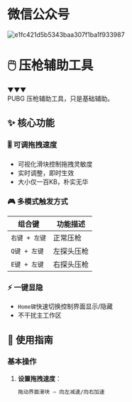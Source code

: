 # 微信公众号

![e1fc421d5b5343baa307f1ba1f933987](https://github.com/user-attachments/assets/d8f0ae85-ab93-41ad-80bf-4a524ce43017)

# 🖱️ 压枪辅助工具

▼▼▼  
PUBG 压枪辅助工具，只是基础辅助。

## ✨ 核心功能

### 🎚️ 可调拖拽速度
- 可视化滑块控制拖拽灵敏度
- 实时调整，即时生效
- 大小仅一百KB，朴实无华

### 🎮 多模式触发方式
| 组合键                | 功能描述          |
|-----------------------|-------------------|
| `右键 + 左键`         | 正常压枪      |
| `Q键 + 左键`          | 左探头压枪    |
| `E键 + 左键`          | 右探头压枪    |

### ⚡ 一键显隐
- `Home键`快速切换控制界面显示/隐藏
- 不干扰主工作区

## 🚀 使用指南

### 基本操作
1. ​**设置拖拽速度**​：
   ```markdown
   拖动界面滑块 ⇨ 向左减速/向右加速

